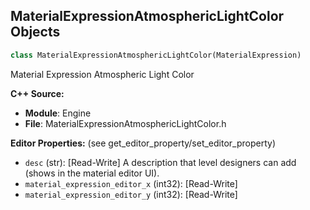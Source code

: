 ## MaterialExpressionAtmosphericLightColor Objects

```python
class MaterialExpressionAtmosphericLightColor(MaterialExpression)
```

Material Expression Atmospheric Light Color

**C++ Source:**

- **Module**: Engine
- **File**: MaterialExpressionAtmosphericLightColor.h

**Editor Properties:** (see get_editor_property/set_editor_property)

- ``desc`` (str):  [Read-Write] A description that level designers can add (shows in the material editor UI).
- ``material_expression_editor_x`` (int32):  [Read-Write]
- ``material_expression_editor_y`` (int32):  [Read-Write]

<a id="unreal.MaterialExpressionAtmosphericLightVector"></a>